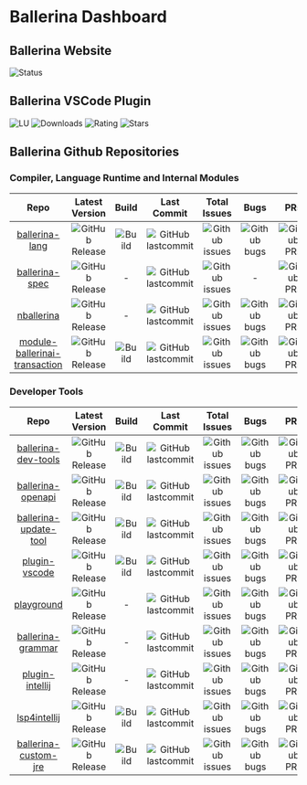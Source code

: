 # Ballerina Dashboard

## Ballerina Website

![Status](https://img.shields.io/website?url=https%3A%2F%2Fballerina.io)

## Ballerina VSCode Plugin

![LU](https://img.shields.io/visual-studio-marketplace/last-updated/ballerina.ballerina)
![Downloads](https://img.shields.io/visual-studio-marketplace/d/ballerina.ballerina)
![Rating](https://img.shields.io/visual-studio-marketplace/r/ballerina.ballerina)
![Stars](https://img.shields.io/visual-studio-marketplace/stars/ballerina.ballerina?label=stars)


## Ballerina Github Repositories 

### Compiler, Language Runtime and Internal Modules

| Repo | Latest Version | Build | Last Commit |Total Issues | Bugs | PRs | Stars | LOC | Contributors
|:---:|:---:|:---:|:---:|:---:|:---:|:---:|:---:|:---:|:---:|
|[ballerina-lang](https://github.com/ballerina-platform/ballerina-lang/)| ![GitHub Release](https://img.shields.io/github/v/release/ballerina-platform/ballerina-lang?label=%20)| ![Build](https://img.shields.io/github/workflow/status/ballerina-platform/ballerina-lang/Ballerina%20daily%20build?label=%20) | ![GitHub lastcommit](https://img.shields.io/github/last-commit/ballerina-platform/ballerina-lang?label=%20)| ![Github issues](https://img.shields.io/github/issues/ballerina-platform/ballerina-lang?label=%20) | ![Github bugs](https://img.shields.io/github/issues/ballerina-platform/ballerina-lang/Type/Bug?label=%20) |![GitHub PRs](https://img.shields.io/github/issues-pr/ballerina-platform/ballerina-lang?label=%20)| ![GitHub stars](https://img.shields.io/github/stars/ballerina-platform/ballerina-lang?label=%20) | ![GitHub LOC](https://img.shields.io/tokei/lines/github/ballerina-platform/ballerina-lang?label=%20&style=flat-square) | ![GitHub contrib](https://img.shields.io/github/contributors/ballerina-platform/ballerina-lang?label=%20)
|[ballerina-spec](https://github.com/ballerina-platform/ballerina-spec/)| ![GitHub Release](https://img.shields.io/github/v/release/ballerina-platform/ballerina-spec?label=%20)| - | ![GitHub lastcommit](https://img.shields.io/github/last-commit/ballerina-platform/ballerina-spec?label=%20)| ![Github issues](https://img.shields.io/github/issues/ballerina-platform/ballerina-spec?label=%20) | - |![GitHub PRs](https://img.shields.io/github/issues-pr/ballerina-platform/ballerina-spec?label=%20)| ![GitHub stars](https://img.shields.io/github/stars/ballerina-platform/ballerina-spec?label=%20) | ![GitHub LOC](https://img.shields.io/tokei/lines/github/ballerina-platform/ballerina-spec?label=%20&style=flat-square) | ![GitHub contrib](https://img.shields.io/github/contributors/ballerina-platform/ballerina-spec?label=%20)
|[nballerina](https://github.com/ballerina-platform/nballerina/)| ![GitHub Release](https://img.shields.io/github/v/release/ballerina-platform/nballerina?label=%20)| - | ![GitHub lastcommit](https://img.shields.io/github/last-commit/ballerina-platform/nballerina?label=%20)| ![Github issues](https://img.shields.io/github/issues/ballerina-platform/nballerina?label=%20) | ![Github bugs](https://img.shields.io/github/issues/ballerina-platform/ballerina-lang/Bug?label=%20) |![GitHub PRs](https://img.shields.io/github/issues-pr/ballerina-platform/nballerina?label=%20)| ![GitHub stars](https://img.shields.io/github/stars/ballerina-platform/nballerina?label=%20) | ![GitHub LOC](https://img.shields.io/tokei/lines/github/ballerina-platform/nballerina?label=%20&style=flat-square) | ![GitHub contrib](https://img.shields.io/github/contributors/ballerina-platform/nballerina?label=%20)
|[module-ballerinai-transaction](https://github.com/ballerina-platform/module-ballerinai-transaction/)| ![GitHub Release](https://img.shields.io/github/v/release/ballerina-platform/module-ballerinai-transaction?label=%20)| ![Build](https://img.shields.io/github/workflow/status/ballerina-platform/module-ballerinai-transaction/Daily%20build?label=%20)  | ![GitHub lastcommit](https://img.shields.io/github/last-commit/ballerina-platform/module-ballerinai-transaction?label=%20)| ![Github issues](https://img.shields.io/github/issues/ballerina-platform/module-ballerinai-transaction?label=%20) | ![Github bugs](https://img.shields.io/github/issues/ballerina-platform/module-ballerinai-transaction/Bug?label=%20) |![GitHub PRs](https://img.shields.io/github/issues-pr/ballerina-platform/module-ballerinai-transaction?label=%20)| ![GitHub stars](https://img.shields.io/github/stars/ballerina-platform/module-ballerinai-transaction?label=%20) | ![GitHub LOC](https://img.shields.io/tokei/lines/github/ballerina-platform/module-ballerinai-transaction?label=%20&style=flat-square) | ![GitHub contrib](https://img.shields.io/github/contributors/ballerina-platform/module-ballerinai-transaction?label=%20)

### Developer Tools

| Repo | Latest Version | Build | Last Commit |Total Issues | Bugs | PRs | Stars | LOC | Contributors
|:---:|:---:|:---:|:---:|:---:|:---:|:---:|:---:|:---:|:---:|
|[ballerina-dev-tools](https://github.com/ballerina-platform/ballerina-dev-tools/)| ![GitHub Release](https://img.shields.io/github/v/release/ballerina-platform/ballerina-dev-tools?label=%20)| ![Build](https://img.shields.io/github/workflow/status/ballerina-platform/ballerina-dev-tools/Daily%20build?label=%20) | ![GitHub lastcommit](https://img.shields.io/github/last-commit/ballerina-platform/ballerina-dev-tools?label=%20)| ![Github issues](https://img.shields.io/github/issues/ballerina-platform/ballerina-dev-tools?label=%20) | ![Github bugs](https://img.shields.io/github/issues/ballerina-platform/ballerina-dev-tools/Type/Bug?label=%20) |![GitHub PRs](https://img.shields.io/github/issues-pr/ballerina-platform/ballerina-dev-tools?label=%20)| ![GitHub stars](https://img.shields.io/github/stars/ballerina-platform/ballerina-dev-tools?label=%20) | ![GitHub LOC](https://img.shields.io/tokei/lines/github/ballerina-platform/ballerina-dev-tools?label=%20&style=flat-square) | ![GitHub contrib](https://img.shields.io/github/contributors/ballerina-platform/ballerina-dev-tools?label=%20)
|[ballerina-openapi](https://github.com/ballerina-platform/ballerina-openapi/)| ![GitHub Release](https://img.shields.io/github/v/release/ballerina-platform/ballerina-openapi?label=%20)| ![Build](https://img.shields.io/github/workflow/status/ballerina-platform/ballerina-openapi/Daily%20build?label=%20) | ![GitHub lastcommit](https://img.shields.io/github/last-commit/ballerina-platform/ballerina-openapi?label=%20)| ![Github issues](https://img.shields.io/github/issues/ballerina-platform/ballerina-openapi?label=%20) | ![Github bugs](https://img.shields.io/github/issues/ballerina-platform/ballerina-openapi/Type/Bug?label=%20) |![GitHub PRs](https://img.shields.io/github/issues-pr/ballerina-platform/ballerina-openapi?label=%20)| ![GitHub stars](https://img.shields.io/github/stars/ballerina-platform/ballerina-openapi?label=%20) | ![GitHub LOC](https://img.shields.io/tokei/lines/github/ballerina-platform/ballerina-openapi?label=%20&style=flat-square) | ![GitHub contrib](https://img.shields.io/github/contributors/ballerina-platform/ballerina-openapi?label=%20)
|[ballerina-update-tool](https://github.com/ballerina-platform/ballerina-update-tool/)| ![GitHub Release](https://img.shields.io/github/v/release/ballerina-platform/ballerina-update-tool?label=%20)| ![Build](https://img.shields.io/github/workflow/status/ballerina-platform/ballerina-update-tool/Build%20master%20branch?label=%20) | ![GitHub lastcommit](https://img.shields.io/github/last-commit/ballerina-platform/ballerina-update-tool?label=%20)| ![Github issues](https://img.shields.io/github/issues/ballerina-platform/ballerina-update-tool?label=%20) | ![Github bugs](https://img.shields.io/github/issues/ballerina-platform/ballerina-update-tool/Type/Bug?label=%20) |![GitHub PRs](https://img.shields.io/github/issues-pr/ballerina-platform/ballerina-update-tool?label=%20)| ![GitHub stars](https://img.shields.io/github/stars/ballerina-platform/ballerina-update-tool?label=%20) | ![GitHub LOC](https://img.shields.io/tokei/lines/github/ballerina-platform/ballerina-update-tool?label=%20&style=flat-square) | ![GitHub contrib](https://img.shields.io/github/contributors/ballerina-platform/ballerina-update-tool?label=%20)
|[plugin-vscode](https://github.com/ballerina-platform/plugin-vscode/)| ![GitHub Release](https://img.shields.io/github/v/release/ballerina-platform/plugin-vscode?label=%20)| ![Build](https://travis-ci.com/ballerina-platform/plugin-vscode.svg?branch=master) | ![GitHub lastcommit](https://img.shields.io/github/last-commit/ballerina-platform/plugin-vscode?label=%20)| ![Github issues](https://img.shields.io/github/issues/ballerina-platform/plugin-vscode?label=%20) | ![Github bugs](https://img.shields.io/github/issues/ballerina-platform/plugin-vscode/Type/Bug?label=%20) |![GitHub PRs](https://img.shields.io/github/issues-pr/ballerina-platform/plugin-vscode?label=%20)| ![GitHub stars](https://img.shields.io/github/stars/ballerina-platform/plugin-vscode?label=%20) | ![GitHub LOC](https://img.shields.io/tokei/lines/github/ballerina-platform/plugin-vscode?label=%20&style=flat-square) | ![GitHub contrib](https://img.shields.io/github/contributors/ballerina-platform/plugin-vscode?label=%20)
|[playground](https://github.com/ballerina-platform/playground/)| ![GitHub Release](https://img.shields.io/github/v/release/ballerina-platform/playground?label=%20)| - | ![GitHub lastcommit](https://img.shields.io/github/last-commit/ballerina-platform/playground?label=%20)| ![Github issues](https://img.shields.io/github/issues/ballerina-platform/playground?label=%20) | ![Github bugs](https://img.shields.io/github/issues/ballerina-platform/playground/Type/Bug?label=%20) |![GitHub PRs](https://img.shields.io/github/issues-pr/ballerina-platform/playground?label=%20)| ![GitHub stars](https://img.shields.io/github/stars/ballerina-platform/playground?label=%20) | ![GitHub LOC](https://img.shields.io/tokei/lines/github/ballerina-platform/playground?label=%20&style=flat-square) | ![GitHub contrib](https://img.shields.io/github/contributors/ballerina-platform/playground?label=%20)
|[ballerina-grammar](https://github.com/ballerina-platform/ballerina-grammar/)| ![GitHub Release](https://img.shields.io/github/v/release/ballerina-platform/ballerina-grammar?label=%20)| - | ![GitHub lastcommit](https://img.shields.io/github/last-commit/ballerina-platform/ballerina-grammar?label=%20)| ![Github issues](https://img.shields.io/github/issues/ballerina-platform/ballerina-grammar?label=%20) | ![Github bugs](https://img.shields.io/github/issues/ballerina-platform/ballerina-grammar/Type/Bug?label=%20) |![GitHub PRs](https://img.shields.io/github/issues-pr/ballerina-platform/ballerina-grammar?label=%20)| ![GitHub stars](https://img.shields.io/github/stars/ballerina-platform/ballerina-grammar?label=%20) | ![GitHub LOC](https://img.shields.io/tokei/lines/github/ballerina-platform/ballerina-grammar?label=%20&style=flat-square) | ![GitHub contrib](https://img.shields.io/github/contributors/ballerina-platform/ballerina-grammar?label=%20)
|[plugin-intellij](https://github.com/ballerina-platform/plugin-intellij/)| ![GitHub Release](https://img.shields.io/jetbrains/plugin/v/9520-ballerina.svg)| - | ![GitHub lastcommit](https://img.shields.io/github/last-commit/ballerina-platform/plugin-intellij?label=%20)| ![Github issues](https://img.shields.io/github/issues/ballerina-platform/plugin-intellij?label=%20) | ![Github bugs](https://img.shields.io/github/issues/ballerina-platform/plugin-intellij/Type/Bug?label=%20) |![GitHub PRs](https://img.shields.io/github/issues-pr/ballerina-platform/plugin-intellij?label=%20)| ![GitHub stars](https://img.shields.io/github/stars/ballerina-platform/plugin-intellij?label=%20) | ![GitHub LOC](https://img.shields.io/tokei/lines/github/ballerina-platform/plugin-intellij?label=%20&style=flat-square) | ![GitHub contrib](https://img.shields.io/github/contributors/ballerina-platform/plugin-intellij?label=%20)
|[lsp4intellij](https://github.com/ballerina-platform/lsp4intellij/)| ![GitHub Release](https://img.shields.io/github/v/release/ballerina-platform/lsp4intellij?label=%20)| ![Build](https://travis-ci.com/ballerina-platform/lsp4intellij.svg?branch=master) | ![GitHub lastcommit](https://img.shields.io/github/last-commit/ballerina-platform/lsp4intellij?label=%20)| ![Github issues](https://img.shields.io/github/issues/ballerina-platform/lsp4intellij?label=%20) | ![Github bugs](https://img.shields.io/github/issues/ballerina-platform/lsp4intellij/Type/Bug?label=%20) |![GitHub PRs](https://img.shields.io/github/issues-pr/ballerina-platform/lsp4intellij?label=%20)| ![GitHub stars](https://img.shields.io/github/stars/ballerina-platform/lsp4intellij?label=%20) | ![GitHub LOC](https://img.shields.io/tokei/lines/github/ballerina-platform/lsp4intellij?label=%20&style=flat-square) | ![GitHub contrib](https://img.shields.io/github/contributors/ballerina-platform/lsp4intellij?label=%20)
|[ballerina-custom-jre](https://github.com/ballerina-platform/ballerina-custom-jre/)| ![GitHub Release](https://img.shields.io/github/v/release/ballerina-platform/ballerina-custom-jre?label=%20)| ![Build](https://img.shields.io/github/workflow/status/ballerina-platform/ballerina-custom-jre/Main%20Branch%20Build?label=%20) | ![GitHub lastcommit](https://img.shields.io/github/last-commit/ballerina-platform/ballerina-custom-jre?label=%20)| ![Github issues](https://img.shields.io/github/issues/ballerina-platform/ballerina-custom-jre?label=%20) | ![Github bugs](https://img.shields.io/github/issues/ballerina-platform/ballerina-custom-jre/Type/Bug?label=%20) |![GitHub PRs](https://img.shields.io/github/issues-pr/ballerina-platform/ballerina-custom-jre?label=%20)| ![GitHub stars](https://img.shields.io/github/stars/ballerina-platform/ballerina-custom-jre?label=%20) | ![GitHub LOC](https://img.shields.io/tokei/lines/github/ballerina-platform/ballerina-custom-jre?label=%20&style=flat-square) | ![GitHub contrib](https://img.shields.io/github/contributors/ballerina-platform/ballerina-custom-jre?label=%20)
